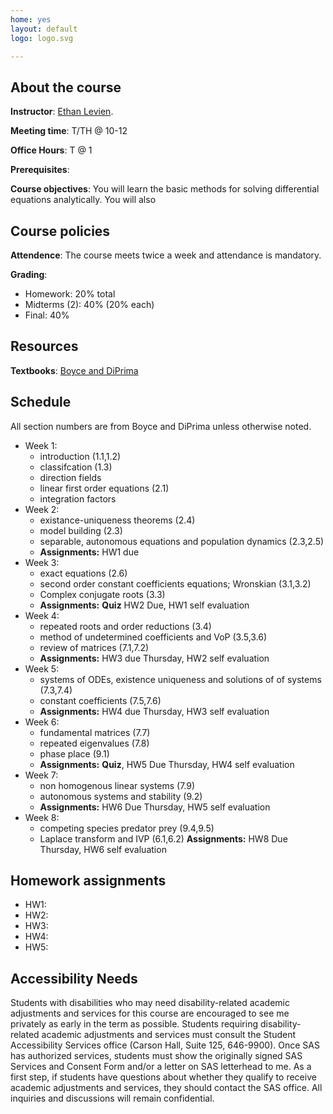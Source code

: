 ```yaml
---
home: yes
layout: default
logo: logo.svg

---
```


## About the course


 **Instructor**: <a href = "https://elevien.github.io/"> Ethan Levien</a>.

**Meeting time**: T/TH @ 10-12

**Office Hours**: T @ 1

 **Prerequisites**: 

 **Course objectives**: You will learn the basic methods for solving differential equations analytically. You will also 



## Course policies

**Attendence**: The course meets twice a week and attendance is mandatory.

**Grading**:

* Homework: 20% total
* Midterms (2): 40% (20% each)
* Final: 40%

<!-- **Exercises**:  Your "homework" is to submit solutions to a set of exercises. I say "homework" because I plan to incorperate problem solving sessions into the lectures, giving you more time to discuss problems with myself and your peers.
You will submit you solutions to gradescope (approximately) every week before I release the solutions. Then, the following week you will self-evaluate (i.e. grade) you solutions and submit the evaluation. You should use the following point scale, which I will elaborate on in class:
<ul>
<li> 0 - no work was done, or barely any effort was made. </li>
<li> 1 - You put down partial work, but didn't put much effort in and didn't reach out if you needed help.   </li>
<li> 2 - You put in effort, but didn't get the problem exactly correct. You reached out at least once if you needed help.      </li>
<li> 3 - You got the problem correct, or made a very significant effort, including attending office hours and asking questions on slack if needed. </li>
</ul>

The # of points you get for each self-evaluations are simply the score you've given yourself plus an additional point for providing an explanation of what you did wrong. The graders will simply review your self-evaluations. -->



## Resources

**Textbooks**: [Boyce and DiPrima](https://s2pnd-matematika.fkip.unpatti.ac.id/wp-content/uploads/2019/03/Elementary-Diffrential-Aquation-and-Boundary-Value-Problem-Boyce-DiPrima.pdf)



## Schedule

All section numbers are from Boyce and DiPrima unless otherwise noted. 

* Week 1: 
	- introduction (1.1,1.2)
	- classifcation (1.3)
	- direction fields 
	- linear first order equations (2.1)
	- integration factors 
* Week 2: 
	- existance-uniqueness theorems (2.4)
	- model building (2.3)
	- separable, autonomous equations and population dynamics  (2.3,2.5)
	- **Assignments:** HW1 due
* Week 3:
	- exact equations (2.6)
	- second order constant coefficients equations; Wronskian (3.1,3.2)
	- Complex conjugate roots (3.3)
	-  **Assignments:** **Quiz** HW2 Due, HW1 self evaluation
* Week 4: 
	- repeated roots and order reductions (3.4) 
	- method of undetermined coefficients and VoP (3.5,3.6) 
	- review of matrices (7.1,7.2)
	- **Assignments:** HW3 due Thursday, HW2 self evaluation
* Week 5: 
	- systems of ODEs, existence uniqueness and solutions of of systems (7.3,7.4)
	- constant coefficients (7.5,7.6)
	- **Assignments:** HW4 due Thursday, HW3 self evaluation
* Week 6:
	- fundamental matrices (7.7)
	- repeated eigenvalues (7.8)
	- phase place (9.1)
	- **Assignments:** **Quiz**, HW5 Due Thursday, HW4 self evaluation 
* Week 7:
	- non homogenous linear systems (7.9)
	- autonomous systems and stability (9.2)
	- **Assignments:** HW6 Due Thursday, HW5 self evaluation
* Week 8: 
	- competing species predator prey (9.4,9.5)
	- Laplace transform and IVP (6.1,6.2)
	**Assignments:** HW8 Due Thursday, HW6 self evaluation


## Homework assignments

* HW1: 
* HW2: 
* HW3: 
* HW4: 
* HW5: 

## Accessibility Needs
<p> Students with disabilities who may need disability-related academic adjustments and services for this course are encouraged to see me privately as early in the term as possible. Students requiring disability- related academic adjustments and services must consult the Student Accessibility Services office (Carson Hall, Suite 125, 646-9900). Once SAS has authorized services, students must show the originally signed SAS Services and Consent Form and/or a letter on SAS letterhead to me. As a first step, if students have questions about whether they qualify to receive academic adjustments and services, they should contact the SAS office. All inquiries and discussions will remain confidential.  </p>
